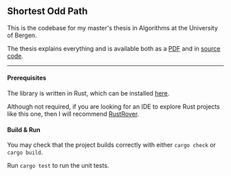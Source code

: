 ## Shortest Odd Path
This is the codebase for my master's thesis in Algorithms at the University of Bergen.

The thesis explains everything and is available both as a [PDF](Diverting%20Networks%20with%20Odd%20Paths.pdf) and in [source code](https://github.com/SteinarSi/DivertingNetworksWithOddPaths).

***

#### Prerequisites
The library is written in Rust, which can be installed [here](https://www.rust-lang.org/learn/get-started).

Although not required, if you are looking for an IDE to explore Rust projects like this one, then I will recommend [RustRover](https://www.jetbrains.com/rust).

#### Build & Run
You may check that the project builds correctly with either `cargo check` or `cargo build`.

Run `cargo test` to run the unit tests.
